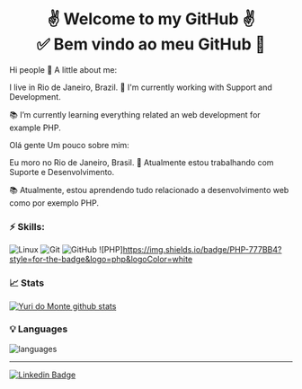 <h1 align="center"> 
	✌ Welcome to my GitHub ✌</br>
  ✅ Bem vindo ao meu GitHub 🚀 
</h1>

Hi people 👋
A little about me:

I live in Rio de Janeiro, Brazil.
🔭 I'm currently working with Support and Development.

📚 I’m currently learning everything related an web development 
for example PHP.
 
Olá gente
Um pouco sobre mim:

Eu moro no Rio de Janeiro, Brasil.
🔭 Atualmente estou trabalhando com Suporte e Desenvolvimento.

📚 Atualmente, estou aprendendo tudo relacionado a desenvolvimento web
como por exemplo PHP.

### ⚡ Skills:

![Linux](https://img.shields.io/badge/-Linux-FCC624?&logo=linux&logoColor=FFFFFF)  ![Git](https://img.shields.io/badge/-Git-F05032?&logo=git&logoColor=FFFFFF) ![GitHub](https://img.shields.io/badge/-GitHub-181717?&logo=GitHub&logoColor=FFFFFF)  ![PHP]https://img.shields.io/badge/PHP-777BB4?style=for-the-badge&logo=php&logoColor=white
### 📈 Stats

[![Yuri do Monte github stats](https://github-readme-stats.vercel.app/api?username=yuri-spm&theme=cobalt&show_icons=true)](https://github.com/yuri-spm/github-readme-stats)


### 💡  Languages

![languages](https://github-readme-stats.vercel.app/api/top-langs/?username=yuri-spm&hide=scss&layout=compact&theme=cobalt&title_color=2ED3EA)



<hr>


[![Linkedin Badge](https://img.shields.io/badge/-LinkedIn-blue?style=flat-square&logo=Linkedin&logoColor=white&link=https://www.linkedin.com/in/yuri-do-monte-1160699a/)](https://www.linkedin.com/in/yuri-do-monte-1160699a/)

